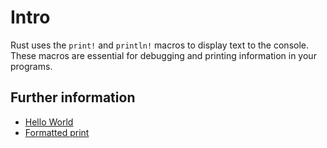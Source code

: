 # Intro

Rust uses the `print!` and `println!` macros to display text to the console.  
These macros are essential for debugging and printing information in your programs.


## Further information

- [Hello World](https://doc.rust-lang.org/rust-by-example/hello.html)
- [Formatted print](https://doc.rust-lang.org/rust-by-example/hello/print.html)
